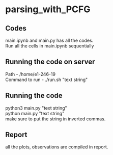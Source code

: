 # parsing_with_PCFG
## Codes
main.ipynb and main.py has all the codes.<br> 
Run all the cells in main.ipynb sequentially
## Running the code on server
Path - /home/e1-246-19 <br>
Command to run - ./run.sh "text string"
## Running the code
python3 main.py "text string" <br>
python main.py "text string" <br> 
make sure to put the string in inverted commas.
## Report
all the plots, observations are compiled in report.
